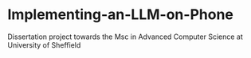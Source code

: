 # Implementing-an-LLM-on-Phone
Dissertation project towards the Msc in Advanced Computer Science at University of Sheffield
